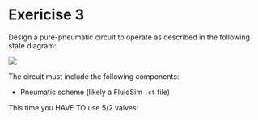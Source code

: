 # Exericise 3

Design a pure-pneumatic circuit to operate as described in the following state diagram:  

![](https://imgur.com/dXeH1RB.png)

The circuit must include the following components:
- Pneumatic scheme (likely a FluidSim `.ct` file)

This time you HAVE TO use 5/2 valves!